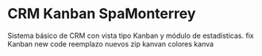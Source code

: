 # CRM Kanban SpaMonterrey

Sistema básico de CRM con vista tipo Kanban y módulo de estadísticas.
fix
Kanban new code
reemplazo nuevos zip
kanvan
colores kanva
